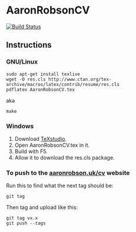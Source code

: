 # AaronRobsonCV

[![Build Status](https://travis-ci.org/AaronRobson/AaronRobsonCV.svg?branch=master)](https://travis-ci.org/AaronRobson/AaronRobsonCV)

## Instructions

### GNU/Linux

```console
sudo apt-get install texlive
wget -O res.cls http://www.ctan.org/tex-archive/macros/latex/contrib/resume/res.cls
pdflatex AaronRobsonCV.tex
```

aka
```console
make
```

### Windows

1. Download [TeXstudio](http://texstudio.sourceforge.net/).
2. Open AaronRobsonCV.tex in it.
3. Build with F5.
4. Allow it to download the res.cls package.

### To push to the [aaronrobson.uk/cv](http://www.aaronrobson.uk/cv/) website
Run this to find what the next tag should be:
```console
git tag
```

Then tag and upload like this:
```console
git tag vx.x
git push --tags
```
